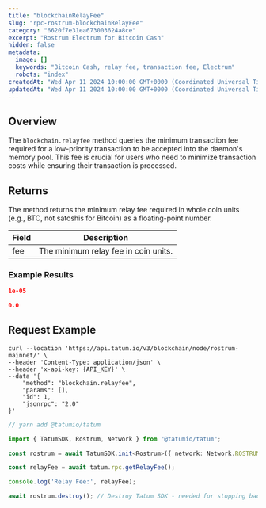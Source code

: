 ```yaml
---
title: "blockchainRelayFee"
slug: "rpc-rostrum-blockchainRelayFee"
category: "6620f7e31ea673003624a8ce"
excerpt: "Rostrum Electrum for Bitcoin Cash"
hidden: false
metadata:
  image: []
  keywords: "Bitcoin Cash, relay fee, transaction fee, Electrum"
  robots: "index"
createdAt: "Wed Apr 11 2024 10:00:00 GMT+0000 (Coordinated Universal Time)"
updatedAt: "Wed Apr 11 2024 10:00:00 GMT+0000 (Coordinated Universal Time)"
---
```


## Overview

The `blockchain.relayfee` method queries the minimum transaction fee required for a low-priority transaction to be accepted into the daemon's memory pool. This fee is crucial for users who need to minimize transaction costs while ensuring their transaction is processed.

## Returns

The method returns the minimum relay fee required in whole coin units (e.g., BTC, not satoshis for Bitcoin) as a floating-point number.

| Field | Description                           |
| ----- | ------------------------------------- |
| fee   | The minimum relay fee in coin units.  |

### Example Results

```json
1e-05
```

```json
0.0
```

## Request Example

```curl /cURL
curl --location 'https://api.tatum.io/v3/blockchain/node/rostrum-mainnet/' \
--header 'Content-Type: application/json' \
--header 'x-api-key: {API_KEY}' \
--data '{
    "method": "blockchain.relayfee",
    "params": [],
    "id": 1,
    "jsonrpc": "2.0"
}'
```
```typescript
// yarn add @tatumio/tatum

import { TatumSDK, Rostrum, Network } from "@tatumio/tatum";

const rostrum = await TatumSDK.init<Rostrum>({ network: Network.ROSTRUM_MAINNET });

const relayFee = await tatum.rpc.getRelayFee();

console.log('Relay Fee:', relayFee);

await rostrum.destroy(); // Destroy Tatum SDK - needed for stopping background jobs when done
```